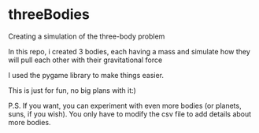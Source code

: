 # threeBodies
Creating a simulation of the three-body problem

In this repo, i created 3 bodies, each having a mass and simulate how they will pull each other with their gravitational force

I used the pygame library to make things easier.

This is just for fun, no big plans with it:)

P.S. If you want, you can experiment with even more bodies (or planets, suns, if you wish). You only have to modify the csv file to add details about more bodies.
